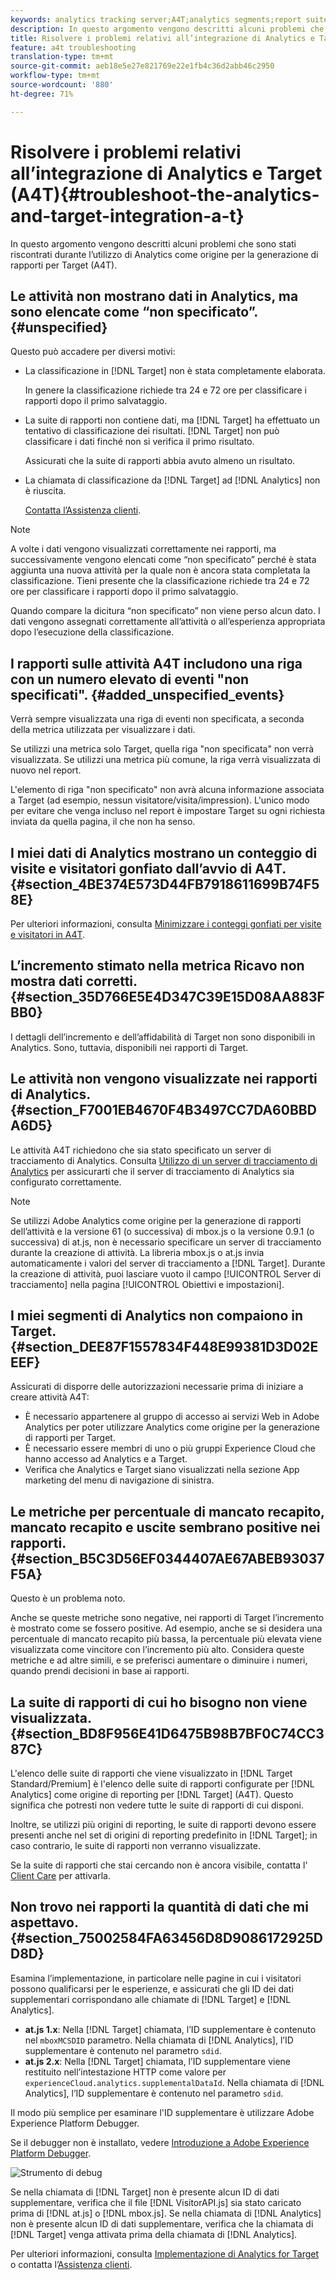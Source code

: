 ```yaml
---
keywords: analytics tracking server;A4T;analytics segments;report suites;incorrect data;orphaned;sdid;VisitorAPI.js;mboxMCSDID;phantom;unspecified
description: In questo argomento vengono descritti alcuni problemi che sono stati riscontrati durante l’utilizzo di Analytics come origine per la generazione di rapporti per Target (A4T).
title: Risolvere i problemi relativi all’integrazione di Analytics e Target (A4T)
feature: a4t troubleshooting
translation-type: tm+mt
source-git-commit: aeb18e5e27e821769e22e1fb4c36d2abb46c2950
workflow-type: tm+mt
source-wordcount: '880'
ht-degree: 71%

---
```



# Risolvere i problemi relativi all’integrazione di Analytics e Target (A4T){#troubleshoot-the-analytics-and-target-integration-a-t}

In questo argomento vengono descritti alcuni problemi che sono stati riscontrati durante l’utilizzo di Analytics come origine per la generazione di rapporti per Target (A4T).

## Le attività non mostrano dati in Analytics, ma sono elencate come “non specificato”.{#unspecified}

Questo può accadere per diversi motivi:

* La classificazione in [!DNL Target] non è stata completamente elaborata.

   In genere la classificazione richiede tra 24 e 72 ore per classificare i rapporti dopo il primo salvataggio.

* La suite di rapporti non contiene dati, ma [!DNL Target] ha effettuato un tentativo di classificazione dei risultati. [!DNL Target] non può classificare i dati finché non si verifica il primo risultato.

   Assicurati che la suite di rapporti abbia avuto almeno un risultato.

* La chiamata di classificazione da [!DNL Target] ad [!DNL Analytics] non è riuscita.

   [Contatta l’Assistenza clienti](/help/cmp-resources-and-contact-information.md#reference_ACA3391A00EF467B87930A450050077C).

>[!NOTE]
>
>A volte i dati vengono visualizzati correttamente nei rapporti, ma successivamente vengono elencati come “non specificato” perché è stata aggiunta una nuova attività per la quale non è ancora stata completata la classificazione. Tieni presente che la classificazione richiede tra 24 e 72 ore per classificare i rapporti dopo il primo salvataggio.
>
>Quando compare la dicitura “non specificato” non viene perso alcun dato. I dati vengono assegnati correttamente all’attività o all’esperienza appropriata dopo l’esecuzione della classificazione.

## I rapporti sulle attività A4T includono una riga con un numero elevato di eventi &quot;non specificati&quot;. {#added_unspecified_events}

Verrà sempre visualizzata una riga di eventi non specificata, a seconda della metrica utilizzata per visualizzare i dati.

Se utilizzi una metrica solo Target, quella riga &quot;non specificata&quot; non verrà visualizzata. Se utilizzi una metrica più comune, la riga verrà visualizzata di nuovo nel report.

L&#39;elemento di riga &quot;non specificato&quot; non avrà alcuna informazione associata a Target (ad esempio, nessun visitatore/visita/impression). L&#39;unico modo per evitare che venga incluso nel report è impostare Target su ogni richiesta inviata da quella pagina, il che non ha senso.

## I miei dati di Analytics mostrano un conteggio di visite e visitatori gonfiato dall’avvio di A4T. {#section_4BE374E573D44FB7918611699B74F58E}

Per ulteriori informazioni, consulta [Minimizzare i conteggi gonfiati per visite e visitatori in A4T](/help/c-integrating-target-with-mac/a4t/c-a4t-troubleshooting/minimizing-inflated-visit-and-visitor-counts-a4t.md#concept_A515C2DE126E44B6AD97754C2C6D5235).

## L’incremento stimato nella metrica Ricavo non mostra dati corretti. {#section_35D766E5E4D347C39E15D08AA883FBB0}

I dettagli dell’incremento e dell’affidabilità di Target non sono disponibili in Analytics. Sono, tuttavia, disponibili nei rapporti di Target.

## Le attività non vengono visualizzate nei rapporti di Analytics.  {#section_F7001EB4670F4B3497CC7DA60BBDA6D5}

Le attività A4T richiedono che sia stato specificato un server di tracciamento di Analytics. Consulta [Utilizzo di un server di tracciamento di Analytics](/help/c-integrating-target-with-mac/a4t/analytics-tracking-server.md#task_72077BA7E93C4A65A715A18F32228823) per assicurarti che il server di tracciamento di Analytics sia configurato correttamente.

>[!NOTE]
>
>Se utilizzi Adobe Analytics come origine per la generazione di rapporti dell’attività e la versione 61 (o successiva) di mbox.js o la versione 0.9.1 (o successiva) di at.js, non è necessario specificare un server di tracciamento durante la creazione di attività. La libreria mbox.js o at.js invia automaticamente i valori del server di tracciamento a [!DNL Target]. Durante la creazione di attività, puoi lasciare vuoto il campo [!UICONTROL Server di tracciamento] nella pagina [!UICONTROL Obiettivi e impostazioni].

## I miei segmenti di Analytics non compaiono in Target.  {#section_DEE87F1557834F448E99381D3D02EEEF}

Assicurati di disporre delle autorizzazioni necessarie prima di iniziare a creare attività A4T:

* È necessario appartenere al gruppo di accesso ai servizi Web in Adobe Analytics per poter utilizzare Analytics come origine per la generazione di rapporti per Target.
* È necessario essere membri di uno o più gruppi Experience Cloud che hanno accesso ad Analytics e a Target.
* Verifica che Analytics e Target siano visualizzati nella sezione App marketing del menu di navigazione di sinistra.

## Le metriche per percentuale di mancato recapito, mancato recapito e uscite sembrano positive nei rapporti.  {#section_B5C3D56EF0344407AE67ABEB93037F5A}

Questo è un problema noto.

Anche se queste metriche sono negative, nei rapporti di Target l’incremento è mostrato come se fossero positive. Ad esempio, anche se si desidera una percentuale di mancato recapito più bassa, la percentuale più elevata viene visualizzata come vincitore con l’incremento più alto. Considera queste metriche e ad altre simili, e se preferisci aumentare o diminuire i numeri, quando prendi decisioni in base ai rapporti.

## La suite di rapporti di cui ho bisogno non viene visualizzata. {#section_BD8F956E41D6475B98B7BF0C74CC387C}

L&#39;elenco delle suite di rapporti che viene visualizzato in [!DNL Target Standard/Premium] è l&#39;elenco delle suite di rapporti configurate per [!DNL Analytics] come origine di reporting per [!DNL Target] (A4T). Questo significa che potresti non vedere tutte le suite di rapporti di cui disponi.

Inoltre, se utilizzi più origini di reporting, le suite di rapporti devono essere presenti anche nel set di origini di reporting predefinito in [!DNL Target]; in caso contrario, le suite di rapporti non verranno visualizzate.

Se la suite di rapporti che stai cercando non è ancora visibile, contatta l&#39; [Client Care](/help/cmp-resources-and-contact-information.md#reference_ACA3391A00EF467B87930A450050077C) per attivarla.

## Non trovo nei rapporti la quantità di dati che mi aspettavo.  {#section_75002584FA63456D8D9086172925DD8D}

Esamina l’implementazione, in particolare nelle pagine in cui i visitatori possono qualificarsi per le esperienze, e assicurati che gli ID dei dati supplementari corrispondano alle chiamate di [!DNL Target] e [!DNL Analytics]. 

* **at.js 1.x**: Nella  [!DNL Target] chiamata, l’ID supplementare è contenuto nel  `mboxMCSDID` parametro. Nella chiamata di [!DNL Analytics], l’ID supplementare è contenuto nel parametro `sdid`.
* **at.js 2.x**: Nella  [!DNL Target] chiamata, l’ID supplementare viene restituito nell’intestazione HTTP come valore per  `experienceCloud.analytics.supplementalDataId`. Nella chiamata di [!DNL Analytics], l’ID supplementare è contenuto nel parametro `sdid`.

Il modo più semplice per esaminare l&#39;ID supplementare è utilizzare Adobe Experience Platform Debugger.

Se il debugger non è installato, vedere [Introduzione a Adobe Experience Platform Debugger](https://experienceleague.adobe.com/docs/platform-learn/tutorials/data-ingestion/web-sdk/introduction-to-the-experience-platform-debugger.html).

![Strumento di debug](/help/c-integrating-target-with-mac/a4t/assets/debugger.png)

Se nella chiamata di [!DNL Target] non è presente alcun ID di dati supplementare, verifica che il file [!DNL VisitorAPI.js] sia stato caricato prima di [!DNL at.js] o [!DNL mbox.js]. Se nella chiamata di [!DNL Analytics] non è presente alcun ID di dati supplementare, verifica che la chiamata di [!DNL Target] venga attivata prima della chiamata di [!DNL Analytics].

Per ulteriori informazioni, consulta [Implementazione di Analytics for Target](/help/c-integrating-target-with-mac/a4t/a4timplementation.md#concept_CE78750AC2A4487D8ACD9369B3EAC85A) o contatta l’[Assistenza clienti](/help/cmp-resources-and-contact-information.md#reference_ACA3391A00EF467B87930A450050077C).
